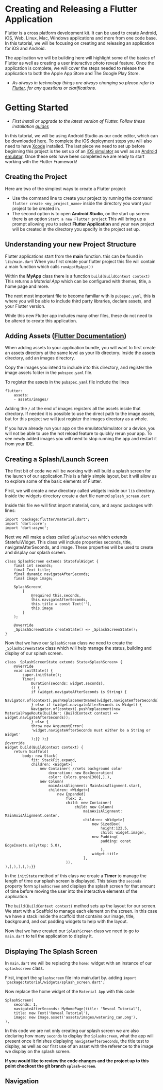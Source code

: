 # Creating and Releasing a Flutter Application

Flutter is a cross platform development kit. It can be used to create Android, iOS, Web, Linux, Mac, Windows applications and more from one code base. In this tutorial, we will be focusing on creating and releasing an application for iOS and Android. 

The application we will be building here will highlight some of the basics of Flutter as well as creating a user interactive photo reveal feature. Once the application is complete, we will cover the steps needed to release the application to both the Apple App Store and The Google Play Store.
	
 - *As always in technology things are always changing so please refer to [Flutter](https://flutter.dev/docs), for any questions or clarifications.*


# Getting Started

- *First install or upgrade to the latest version of Flutter. Follow these installation [guides ](https://flutter.dev/docs/get-started/install)*

In this tutorial, we will be using Android Studio as our code editor, which can be downloaded [here](https://developer.android.com/studio/?gclid=CjwKCAjwq_D7BRADEiwAVMDdHjI_Lu5xR1whSMHH-WDMO3x6WDQVbBcZxbhN9h6m9SsT6b_wjmuKkhoCbSwQAvD_BwE&gclsrc=aw.ds). To complete the iOS deployment steps you will also need to have [Xcode](https://developer.apple.com/xcode/) installed. The last piece we need to set up before beginning this project is the set up of an [iOS simulator](https://flutter.dev/docs/get-started/install/macos#set-up-the-ios-simulator) as well as an [Android emulator](https://flutter.dev/docs/get-started/install/macos#set-up-the-android-emulator). Once these sets have been completed we are ready to start working with the Flutter Framework!

## Creating the Project

Here are two of the simplest ways to create a Flutter project:

- Use the command line to create your project by running the command `flutter create <my_project_name>` inside the directory you want your project to be created in.
- The second option is to open **Android Studio**, on the start up screen there is an option `Start a new Flutter project` This will bring up a prompt allowing you to select **Flutter Application** and your new project will be created in the directory you specify in the project set up.

## Understanding your new Project Structure

Flutter applications start from the **main** function. this can be found in `lib/main.dart`
When you first create your flutter project this file will contain a main function which calls `runApp(MyApp())`

Within the **MyApp** class there is a function `build(BuildContext context)` This returns a *Material App* which can be configured with themes, title, a home page and more.

The next most important file to become familiar with is `pubspec.yaml`, this is where you will be able to include third party libraries, declare assets, and your Flutter version.

While this new Flutter app includes many other files, these do not need to be altered to create this application.

## Adding Assets ([Flutter Documentation](https://flutter.dev/docs/development/ui/assets-and-images))

When adding assets to your application bundle, you will want to first create an assets directory at the same level as your lib directory. Inside the assets directory, add an images directory.

Copy the images you intend to include into this directory, and register the image assets folder in the `pubspec.yaml` file.  
  
To register the assets in the `pubspec.yaml` file include the lines  

    flutter:
	    assets:
	    - assets/images/
    

Adding the `/` at the end of images registers all the assets inside that directory. If needed it is possible to use the direct path to the image assets, but for this project we will just register the images directory as a whole.

If you have already run your app on the emulator/simulator or a device, you will not be able to use the hot reload feature to quickly rerun your app. To see newly added images you will need to stop running the app and restart it from your IDE.

## Creating a Splash/Launch Screen
The first bit of code we will be working with will build a splash screen for  the launch of our application.This is a fairly simple layout, but it will allow us to explore some of the basic elements of Flutter.

First, we will create a new directory called widgets inside our `lib` directory. Inside the widgets directory create a dart file named `splash_screen.dart`

Inside this file we will first import material, core, and async packages with lines:

    import 'package:flutter/material.dart';
    import 'dart:core';
    import 'dart:async';
Next we will make a class called `SplashScreen` which extends StatefulWidget. This class will include properties seconds, title, navigateAfterSeconds, and image. These properties will be used to create and display our splash screen.

    class SplashScreen extends StatefulWidget {
	    final int seconds;
	    final Text title;
	    final dynamic navigateAfterSeconds;
	    final Image image;
	    
	    SplashScreen(
		    {
			    @required this.seconds,
				this.navigateAfterSeconds,
				this.title = const Text(''),
				this.image
			}
		);
		
		@override
		_SplashScreenState createState() => _SplashScreenState();
	}
Now that we have our `SplashScreen` class we need to create the `_SplashScreenState` class which will help manage the status, building and display of our splash screen. 

    class _SplashScreenState extends State<SplashScreen> {
	    @override
	    void initState() {
		    super.initState();
		    Timer(
			    Duration(seconds: widget.seconds),
			    () {
			    if (widget.navigateAfterSeconds is String) { 
			    Navigator.of(context).pushReplacementNamed(widget.navigateAfterSeconds);
			    } else if (widget.navigateAfterSeconds is Widget) {
			    Navigator.of(context).pushReplacement(new MaterialPageRoute(builder: (BuildContext context) => widget.navigateAfterSeconds));
			    } else {
			    throw new ArgumentError(
			    'widget.navigateAfterSeconds must either be a String or Widget'
			    );}} );}
	@override
	Widget build(BuildContext context) {
		return Scaffold(
			body: new Stack(
				fit: StackFit.expand,
				children: <Widget>[
					new Container( //sets background color
						decoration: new BoxDecoration(
						color: Colors.green[300],),),
					new Column(
						mainAxisAlignment: MainAxisAlignment.start,
						children: <Widget>[
							new Expanded(
								flex: 2,
								child: new Container(
									child: new Column(
										mainAxisAlignment: MainAxisAlignment.center,
										children: <Widget>[
											new SizedBox(
												height:122.5,
												child: widget.image),
											new Padding(
												padding: const EdgeInsets.only(top: 5.0),
												),
											widget.title
										],
								)),
	),],),],),);}}

In the `initState` method of this class we create a **Timer** to manage the length of time our splash screen is displayed. This takes the `seconds` property form `SplashScreen` and displays the splash screen for that amount of time before moving the user into the interactive elements of the application.  
  
The `build(BuildContext context)` method sets up the layout for our screen. We start with a Scaffold to manage each element on the screen. In this case we have a stack inside the scaffold that contains our image, title, background, and out padding widgets to help with the layout.

Now that we have created our `SplashScreen` class we need to go to `main.dart` to tell the application to display it.

## Displaying The Splash Screen

In `main.dart` we will be replacing the `home:` widget with an instance of our `splashscreen` class.

First, import the `splashscreen` file into main.dart by. adding 
`import 'package:tutorial/widgets/splash_screen.dart';`

Now replace the home widget of the `Material App` with this code

    SplashScreen(  
        seconds: 1,  
        navigateAfterSeconds: MyHomePage(title: "Reveal Tutorial"),  
		title: new Text('Reveal Tutorial'),  
	    image: new Image.asset('assets/images/watering_can.png'),  
    ),

In this code we are not only creating our splash screen we are also declaring how many `seconds` to display the `Splashscreen`, what the app will present once it finishes displaying `navigateAfterSeconds`, the title test to display, as well as our first use of an asset with the reference to the image we display on the splash screen.

**If you would like to review the code changes and the project up to this point checkout the git branch `splash-screen`.**

## Navigation